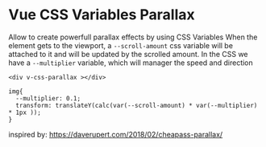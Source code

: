 # Vue CSS Variables Parallax

Allow to create powerfull parallax effects by using CSS Variables
When the element gets to the viewport, 
a `--scroll-amount` css variable will be attached to it
and will be updated by the scrolled amount.
In the CSS we have a `--multiplier` variable, which will manager the speed and direction


```
<div v-css-parallax ></div>

img{
  --multiplier: 0.1;
  transform: translateY(calc(var(--scroll-amount) * var(--multiplier) * 1px ));
}
```

inspired by: https://daverupert.com/2018/02/cheapass-parallax/

